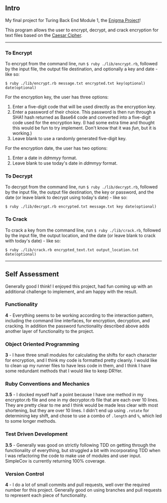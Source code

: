 ## Intro

My final project for Turing Back End Module 1, the [Enigma Project](https://backend.turing.edu/module1/projects/enigma/index)!

This program allows the user to encrypt, decrypt, and crack encryption for text files based on the [Caesar Cipher](https://en.wikipedia.org/wiki/Caesar_cipher).

***

### To Encrypt

To encrypt from the command line, run ```$ ruby ./lib/encrypt.rb```, followed by the input file, the output file destination, and optionally a key and date - like so:
```
$ ruby ./lib/encrypt.rb message.txt encrypted.txt key(optional) date(optional)
```

For the encryption key, the user has three options:
1. Enter a five-digit code that will be used directly as the encryption key.
2. Enter a password of their choice. This password is then run through a SHA1 hash returned as Base64 code and converted into a five-digit code used for the encryption key. (I had some extra time and thought this would be fun to try implement. Don't know that it was *fun*, but it is working.)
3. Leave blank to use a randomly generated five-digit key.

For the encryption date, the user has two options:
1. Enter a date in *ddmmyy* format.
2. Leave blank to use today's date in *ddmmyy* format.

### To Decrypt

To decrypt from the command line, run ```$ ruby ./lib/decrypt.rb```, followed by the input file, the output file destination, the key or password, and the date (or leave blank to decrypt using today's date) - like so:

```
$ ruby ./lib/decrypt.rb encrypted.txt message.txt key date(optional)
```

### To Crack

To crack a key from the command line, run ```$ ruby ./lib/crack.rb```, followed by the input file, the output location, and the date (or leave blank to crack with today's date) - like so:

```
$ ruby ./lib/crack.rb encrypted_text.txt output_location.txt date(optional)

```

***

## Self Assessment

Generally good I think! I enjoyed this project, had fun coming up with an additional challenge to implement, and am happy with the result.

### Functionality

**4** - Everything seems to be working according to the interaction pattern, including the command line interfaces, for encryption, decryption, and cracking. In addition the password functionality described above adds another layer of functionality to the project.

### Object Oriented Programming

**3** - I have three small modules for calculating the shifts for each character for encryption, and I think my code is formatted pretty cleanly. I would like to clean up my runner files to have less code in them, and I think I have some redundant methods that I would like to keep DRYer. 

### Ruby Conventions and Mechanics

**3.5** - I docked myself half a point because I have one method in my encryptor.rb file and one in my decryptor.rb file that are each over 10 lines. They are pretty clear to me and I think would be made less clear with most shortening, but they are over 10 lines. I didn't end up using `.rotate` for determining key shift, and chose to use a combo of `.length` and `%`, which led to some longer methods.

### Test Driven Development

**3.5** - Generally was good on strictly following TDD on getting through the functionality of everything, but struggled a bit with incorporating TDD when I was refactoring the code to make use of modules and user input. SimpleCov is currently returning 100% coverage.

### Version Control

**4** - I do a lot of small commits and pull requests, well over the required number for this project. Generally good on using branches and pull requests to represent each piece of functionality.

